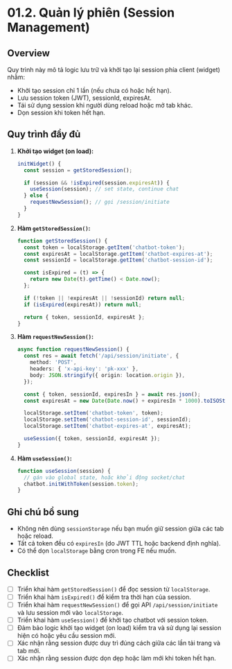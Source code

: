 # 01.2. Quản lý phiên (Session Management)

## Overview

Quy trình này mô tả logic lưu trữ và khởi tạo lại session phía client (widget) nhằm:

- Khởi tạo session chỉ 1 lần (nếu chưa có hoặc hết hạn).
- Lưu session token (JWT), sessionId, expiresAt.
- Tái sử dụng session khi người dùng reload hoặc mở tab khác.
- Dọn session khi token hết hạn.

## Quy trình đầy đủ

1.  **Khởi tạo widget (on load):**

    ```ts
    initWidget() {
      const session = getStoredSession();

      if (session && !isExpired(session.expiresAt)) {
        useSession(session); // set state, continue chat
      } else {
        requestNewSession(); // gọi /session/initiate
      }
    }
    ```

2.  **Hàm `getStoredSession()`:**

    ```ts
    function getStoredSession() {
      const token = localStorage.getItem('chatbot-token');
      const expiresAt = localStorage.getItem('chatbot-expires-at');
      const sessionId = localStorage.getItem('chatbot-session-id');

      const isExpired = (t) => {
        return new Date(t).getTime() < Date.now();
      };

      if (!token || !expiresAt || !sessionId) return null;
      if (isExpired(expiresAt)) return null;

      return { token, sessionId, expiresAt };
    }
    ```

3.  **Hàm `requestNewSession()`:**

    ```ts
    async function requestNewSession() {
      const res = await fetch('/api/session/initiate', {
        method: 'POST',
        headers: { 'x-api-key': 'pk-xxx' },
        body: JSON.stringify({ origin: location.origin }),
      });

      const { token, sessionId, expiresIn } = await res.json();
      const expiresAt = new Date(Date.now() + expiresIn * 1000).toISOString();

      localStorage.setItem('chatbot-token', token);
      localStorage.setItem('chatbot-session-id', sessionId);
      localStorage.setItem('chatbot-expires-at', expiresAt);

      useSession({ token, sessionId, expiresAt });
    }
    ```

4.  **Hàm `useSession()`:**
    ```ts
    function useSession(session) {
      // gán vào global state, hoặc khởi động socket/chat
      chatbot.initWithToken(session.token);
    }
    ```

## Ghi chú bổ sung

- Không nên dùng `sessionStorage` nếu bạn muốn giữ session giữa các tab hoặc reload.
- Tất cả token đều có `expiresIn` (do JWT TTL hoặc backend định nghĩa).
- Có thể dọn `localStorage` bằng cron trong FE nếu muốn.

## Checklist

- [ ] Triển khai hàm `getStoredSession()` để đọc session từ `localStorage`.
- [ ] Triển khai hàm `isExpired()` để kiểm tra thời hạn của session.
- [ ] Triển khai hàm `requestNewSession()` để gọi API `/api/session/initiate` và lưu session mới vào `localStorage`.
- [ ] Triển khai hàm `useSession()` để khởi tạo chatbot với session token.
- [ ] Đảm bảo logic khởi tạo widget (on load) kiểm tra và sử dụng lại session hiện có hoặc yêu cầu session mới.
- [ ] Xác nhận rằng session được duy trì đúng cách giữa các lần tải trang và tab mới.
- [ ] Xác nhận rằng session được dọn dẹp hoặc làm mới khi token hết hạn.
